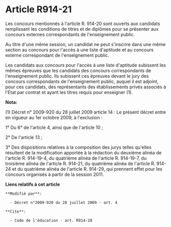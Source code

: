 # Article R914-21

Les concours mentionnés à l'article R. 914-20 sont ouverts aux candidats remplissant les conditions de titres et de diplômes
pour se présenter aux concours externes correspondants de l'enseignement public. 

Au titre d'une même session, un candidat ne peut s'inscrire dans une même section au concours pour l'accès à une liste
d'aptitude et au concours externe correspondant de l'enseignement public. 

Les candidats aux concours pour l'accès à une liste d'aptitude subissent les mêmes épreuves que les candidats des concours
correspondants de l'enseignement public. Ils subissent ces épreuves devant le jury des concours correspondants de
l'enseignement public, auquel il est adjoint, pour ces candidats, des représentants des établissements privés associés à
l'Etat par contrat et ayant les titres requis pour enseigner (1).

**Nota:**

(1) Décret n° 2009-920 du 28 juillet 2009 article 14 : Le présent décret entre en vigueur au 1er octobre 2009, à
l'exclusion :

1° Du 6° de l'article 4, ainsi que de l'article 10 ;

2° De l'article 13 ;

3° Des dispositions relatives à la composition des jurys telles qu'elles résultent de la modification apportée à la rédaction
du deuxième alinéa de l'article R. 914-19-4, du quatrième alinéa de l'article R. 914-19-7, du troisième alinéa de l'article
R. 914-21, du quatrième alinéa de l'article R. 914-24 et du quatrième alinéa de l'article R. 914-29, qui prennent effet pour
les concours organisés à partir de la session 2011.

**Liens relatifs à cet article**

	**Modifié par**:

	  - Décret n°2009-920 du 28 juillet 2009 - art. 4

	**Cite**:

	  - Code de l'éducation - art. R914-20
